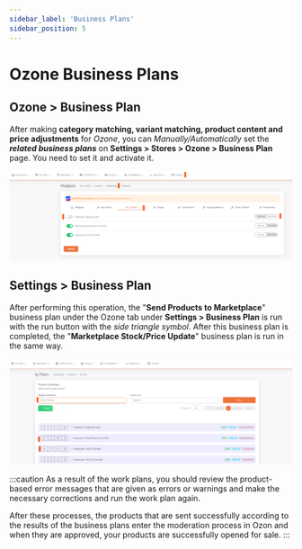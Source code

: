 ```yaml
---
sidebar_label: 'Business Plans'
sidebar_position: 5
---
```


# Ozone Business Plans

## Ozone > Business Plan

After making **category matching, variant matching, product content and price adjustments** for *Ozone*, you can *Manually/Automatically* set the ***related business plans*** on **Settings > Stores > Ozone > Business Plan** page. You need to set it and activate it.

![OzonBusinessPlan](../ozon/img/OzonBusinessPlan.png)

## Settings > Business Plan

After performing this operation, the "**Send Products to Marketplace**" business plan under the Ozone tab under **Settings > Business Plan** is run with the run button with the *side triangle symbol*. After this business plan is completed, the "**Marketplace Stock/Price Update**" business plan is run in the same way.

![OzonBusinessPlanPlay](../ozon/img/OzonBusinessPlanPlay.png)

:::caution
As a result of the work plans, you should review the product-based error messages that are given as errors or warnings and make the necessary corrections and run the work plan again.

After these processes, the products that are sent successfully according to the results of the business plans enter the moderation process in Ozon and when they are approved, your products are successfully opened for sale.
:::